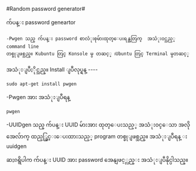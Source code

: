 #Random password generator#

က်ပန္း password geneartor

	-Pwgen သည္ က်ပန္း password စာလံုးစုမ်ားထုတ္ေပးရန္အတြက္  အသံုး၀င္သည့္ command line
	တစ္ခုျဖစ္သည္။ Kubuntu တြင္ Konsole မွ တဆင့္ ၊Ubuntu တြင္ Terminal မွတဆင့္
အသံုးျပဳႏိုင္သည္။ Install ျပဳလုပ္ရန္ ----

	sudo apt-get install pwgen

-Pwgen အား အသံုးျပဳရန္
	
	pwgen

-UUIDgen သည္ က်ပန္း UUID မ်ားအား ထုတ္ေပးသည့္ အသံုး၀င္ေသာ
	အလိုအေလ်ာက္ ထည့္သြင္းေပးထားသည့္ program တစ္ခုျဖစ္သည္။ အသံုးျပဳရန္ း
uuidgen


ဆႏၵရွိပါက က်ပန္း UUID အား password အေနျဖင့္လည္း အသံုးျပဳနိုင္ပါသည္။
